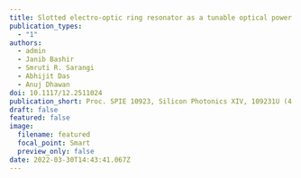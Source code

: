 ```yaml
---
title: Slotted electro-optic ring resonator as a tunable optical power splitter
publication_types:
  - "1"
authors:
  - admin
  - Janib Bashir
  - Smruti R. Sarangi
  - Abhijit Das
  - Anuj Dhawan
doi: 10.1117/12.2511024
publication_short: Proc. SPIE 10923, Silicon Photonics XIV, 109231U (4 March 2019)
draft: false
featured: false
image:
  filename: featured
  focal_point: Smart
  preview_only: false
date: 2022-03-30T14:43:41.067Z
---
```

